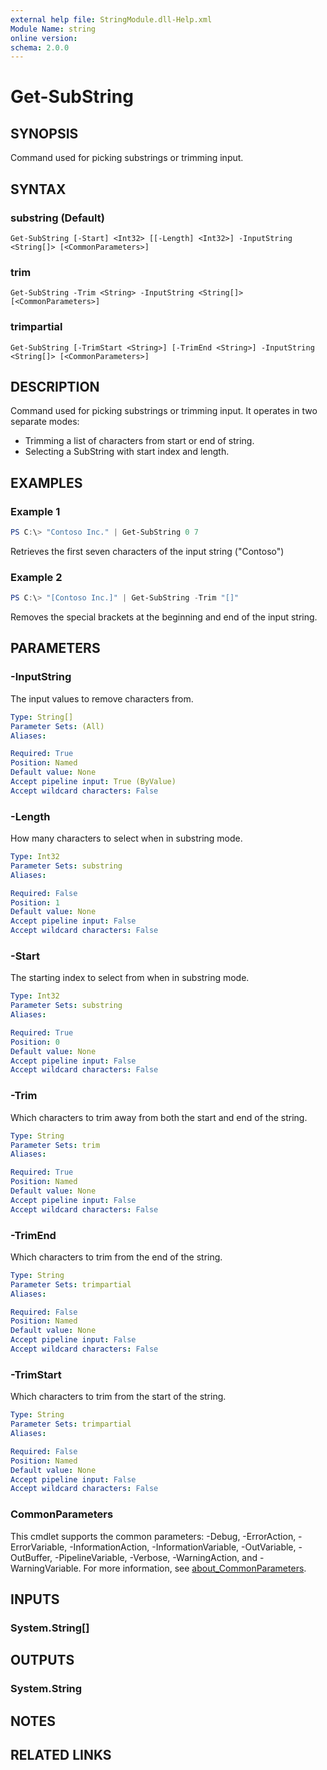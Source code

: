 ```yaml
---
external help file: StringModule.dll-Help.xml
Module Name: string
online version:
schema: 2.0.0
---
```


# Get-SubString

## SYNOPSIS
Command used for picking substrings or trimming input.

## SYNTAX

### substring (Default)
```
Get-SubString [-Start] <Int32> [[-Length] <Int32>] -InputString <String[]> [<CommonParameters>]
```

### trim
```
Get-SubString -Trim <String> -InputString <String[]> [<CommonParameters>]
```

### trimpartial
```
Get-SubString [-TrimStart <String>] [-TrimEnd <String>] -InputString <String[]> [<CommonParameters>]
```

## DESCRIPTION
Command used for picking substrings or trimming input.
It operates in two separate modes:

* Trimming a list of characters from start or end of string.
* Selecting a SubString with start index and length.

## EXAMPLES

### Example 1
```powershell
PS C:\> "Contoso Inc." | Get-SubString 0 7
```

Retrieves the first seven characters of the input string ("Contoso")

### Example 2
```powershell
PS C:\> "[Contoso Inc.]" | Get-SubString -Trim "[]"
```

Removes the special brackets at the beginning and end of the input string.

## PARAMETERS

### -InputString
The input values to remove characters from.

```yaml
Type: String[]
Parameter Sets: (All)
Aliases:

Required: True
Position: Named
Default value: None
Accept pipeline input: True (ByValue)
Accept wildcard characters: False
```

### -Length
How many characters to select when in substring mode.

```yaml
Type: Int32
Parameter Sets: substring
Aliases:

Required: False
Position: 1
Default value: None
Accept pipeline input: False
Accept wildcard characters: False
```

### -Start
The starting index to select from when in substring mode.

```yaml
Type: Int32
Parameter Sets: substring
Aliases:

Required: True
Position: 0
Default value: None
Accept pipeline input: False
Accept wildcard characters: False
```

### -Trim
Which characters to trim away from both the start and end of the string.

```yaml
Type: String
Parameter Sets: trim
Aliases:

Required: True
Position: Named
Default value: None
Accept pipeline input: False
Accept wildcard characters: False
```

### -TrimEnd
Which characters to trim from the end of the string.

```yaml
Type: String
Parameter Sets: trimpartial
Aliases:

Required: False
Position: Named
Default value: None
Accept pipeline input: False
Accept wildcard characters: False
```

### -TrimStart
Which characters to trim from the start of the string.

```yaml
Type: String
Parameter Sets: trimpartial
Aliases:

Required: False
Position: Named
Default value: None
Accept pipeline input: False
Accept wildcard characters: False
```

### CommonParameters
This cmdlet supports the common parameters: -Debug, -ErrorAction, -ErrorVariable, -InformationAction, -InformationVariable, -OutVariable, -OutBuffer, -PipelineVariable, -Verbose, -WarningAction, and -WarningVariable. For more information, see [about_CommonParameters](http://go.microsoft.com/fwlink/?LinkID=113216).

## INPUTS

### System.String[]

## OUTPUTS

### System.String

## NOTES

## RELATED LINKS
